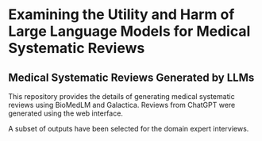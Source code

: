 # Examining the Utility and Harm of Large Language Models for Medical Systematic Reviews

## Medical Systematic Reviews Generated by LLMs

This repository provides the details of generating medical systematic reviews using BioMedLM and Galactica.
Reviews from ChatGPT were generated using the web interface.

A subset of outputs have been selected for the domain expert interviews.
